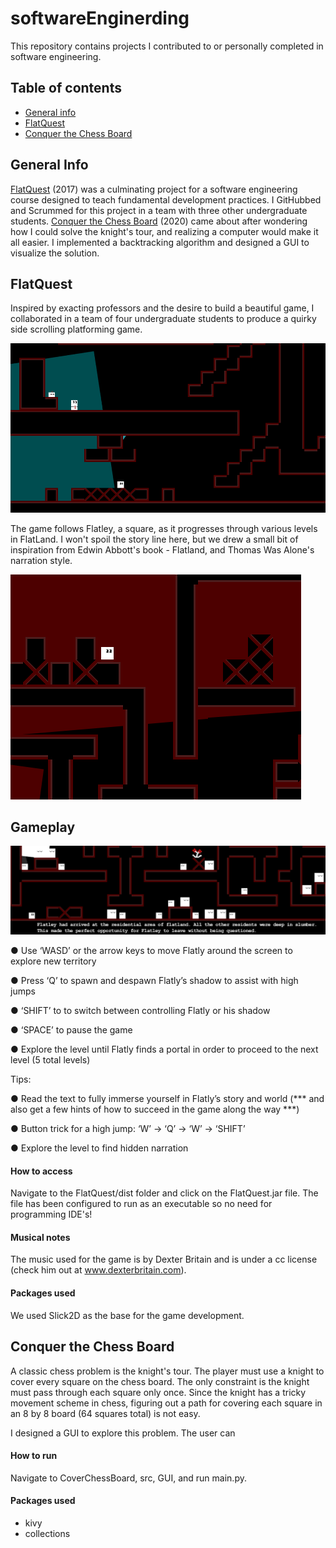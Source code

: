 # softwareEnginerding

This repository contains projects I contributed to or personally completed in software engineering.

## Table of contents
* [General info](#general-info)
* [FlatQuest](#FlatQuest)
* [Conquer the Chess Board](#Cover-Chess-Board)

## General Info

[FlatQuest](#FlatQuest) (2017)
was a culminating project for a software engineering course designed
to teach fundamental development practices. I GitHubbed and Scrummed for this project in a team with three other undergraduate
students. [Conquer the Chess Board](#Cover-Chess-Board) (2020) came about after wondering how 
I could solve the knight's tour, and realizing a computer would make it all easier.
I implemented a backtracking algorithm and designed a GUI to visualize the solution.

## FlatQuest

Inspired by exacting professors and the desire to build a beautiful game, I collaborated in a
team of four undergraduate students to produce a quirky side scrolling platforming game.

![Level one](Images/LevelOne.png)

The game follows Flatley, a square, as it progresses through various levels in FlatLand.
I won't spoil the story line here, but we drew a small bit of inspiration from Edwin Abbott's
book - Flatland, and Thomas Was Alone's narration style.

![Level two](Images/LevelTwo.png)

## Gameplay

![Residential](Images/Residential.png)

● Use ‘WASD’ or the arrow keys to move Flatly around the screen to explore new territory

● Press ‘Q’ to spawn and despawn Flatly’s shadow to assist with high jumps

● ‘SHIFT’ to to switch between controlling Flatly or his shadow

● ‘SPACE’ to pause the game

● Explore the level until Flatly finds a portal in order to proceed to the next level (5 total
levels)

Tips:

● Read the text to fully immerse yourself in Flatly’s story and world (*** and also get a few
hints of how to succeed in the game along the way ***)

● Button trick for a high jump: ‘W’ -> ‘Q’ -> ‘W’ -> ‘SHIFT’

● Explore the level to find hidden narration

#### How to access

Navigate to the FlatQuest/dist folder and click on the FlatQuest.jar file. The file has been configured to run
as an executable so no need for programming IDE's!

#### Musical notes

The music used for the game is by Dexter Britain and is under a cc license (check him out at www.dexterbritain.com).

#### Packages used

We used Slick2D as the base for the game development.

## Conquer the Chess Board

A classic chess problem is the knight's tour. The player must use a knight to cover
every square on the chess board. The only constraint is the knight must pass through 
each square only once. Since the knight has a tricky movement scheme in chess, figuring
out a path for covering each square in an 8 by 8 board (64 squares total) is not easy.

I designed a GUI to explore this problem. The user can  


#### How to run

Navigate to CoverChessBoard, src, GUI, and run main.py.

#### Packages used

* kivy
* collections
